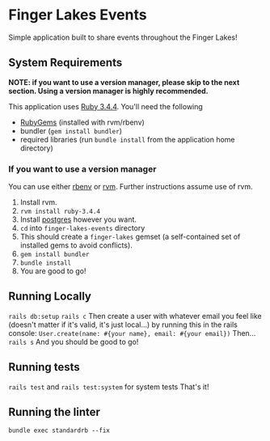 # Finger Lakes Events

Simple application built to share events throughout the Finger Lakes!

## System Requirements

**NOTE: if you want to use a version manager, please skip to the next section. Using a version manager is highly recommended.**

This application uses [Ruby 3.4.4](https://www.ruby-lang.org/en/documentation/installation/). You'll need the following
- [RubyGems](https://rubygems.org/pages/download) (installed with rvm/rbenv)
- bundler (`gem install bundler`)
- required libraries (run `bundle install` from the application home directory)

### If you want to use a version manager

You can use either [rbenv](https://github.com/rbenv/rbenv) or [rvm](https://rvm.io). Further instructions assume use of rvm.
1. Install rvm.
2. `rvm install ruby-3.4.4`
3. Install [postgres](https://www.postgresql.org) however you want.
4. `cd` into `finger-lakes-events` directory
5. This should create a `finger-lakes` gemset (a self-contained set of installed gems to avoid conflicts).
6. `gem install bundler`
7. `bundle install`
8. You are good to go!

## Running Locally

`rails db:setup`
`rails c`
Then create a user with whatever email you feel like (doesn't matter if it's valid, it's just local...) by running this in the rails console:
`User.create(name: #{your name}, email: #{your email})`
Then...
`rails s`
And you should be good to go!

## Running tests

`rails test` and `rails test:system` for system tests
That's it!

## Running the linter

`bundle exec standardrb --fix`

